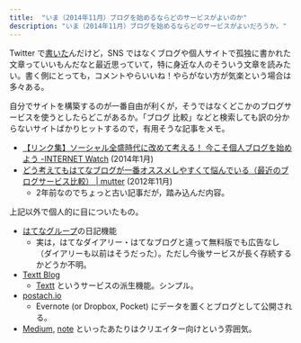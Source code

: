```yaml
---
title:  "いま（2014年11月）ブログを始めるならどのサービスがよいのか"
description: "いま（2014年11月）ブログを始めるならどのサービスがよいだろうか。"
---
```


Twitter で[書いた](https://twitter.com/so_trb/status/528904494830981121)んだけど，SNS ではなくブログや個人サイトで孤独に書かれた文章っていいもんだなと最近思っていて，特に身近な人のそういう文章を読みたい。書く側にとっても，コメントやらいいね！やらがない方が気楽という場合は多々ある。

自分でサイトを構築するのが一番自由が利くが，そうではなくどこかのブログサービスを使うとしたらどこがあるか。「ブログ 比較」などと検索しても訳の分からないサイトばかりヒットするので，有用そうな記事をメモ。

- [【リンク集】ソーシャル全盛時代に改めて考える！ 今こそ個人ブログを始めよう -INTERNET Watch](http://internet.watch.impress.co.jp/docs/link/20140110_630249.html) (2014年1月)
- [どう考えてもはてなブログが一番オススメしやすくて悩んでいる（最近のブログサービス比較） | mutter](http://nplll.com/archives/2012/11/post_3250.php) (2012年11月)
    - 2年前なのでちょっと古い記事だが，踏み込んだ内容。

上記以外で個人的に目についたもの。

- [はてなグループ](http://g.hatena.ne.jp/)の日記機能
    - 実は，はてなダイアリー・はてなブログと違って無料版でも広告なし（ダイアリーも以前はそうだった）。ただし今後サービスが長く存続するかどうか不明。
- [Textt Blog](http://blog.textt.net/)
    - [Textt](http://textt.net/) というサービスの派生機能。シンプル。
- [postach.io](http://postach.io/)
    - Evernote (or Dropbox, Pocket) にデータを置くとブログとして公開される。
- [Medium](https://medium.com/), [note](https://note.mu/) といったあたりはクリエイター向けという雰囲気。
